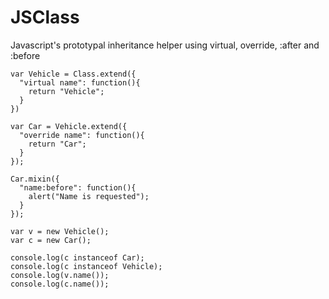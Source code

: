 JSClass
=======

Javascript's prototypal inheritance helper using virtual, override, :after and :before

```
var Vehicle = Class.extend({
  "virtual name": function(){
    return "Vehicle";
  }
})

var Car = Vehicle.extend({
  "override name": function(){
    return "Car";
  }
});

Car.mixin({
  "name:before": function(){
    alert("Name is requested");
  }
});

var v = new Vehicle();
var c = new Car();

console.log(c instanceof Car);
console.log(c instanceof Vehicle);
console.log(v.name());
console.log(c.name());
```
